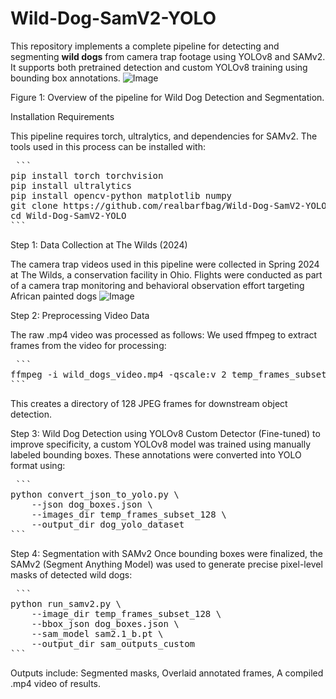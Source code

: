 # Wild-Dog-SamV2-YOLO
This repository implements a complete pipeline for detecting and segmenting **wild dogs** from camera trap footage using YOLOv8 and SAMv2. It supports both pretrained detection and custom YOLOv8 training using bounding box annotations.
![Image](https://github.com/user-attachments/assets/dc24347f-c907-4163-a8ec-c1bf209cf4fa)

Figure 1: Overview of the pipeline for Wild Dog Detection and Segmentation.

Installation Requirements

This pipeline requires torch, ultralytics, and dependencies for SAMv2.
The tools used in this process can be installed with:
<pre> ```
pip install torch torchvision
pip install ultralytics
pip install opencv-python matplotlib numpy
git clone https://github.com/realbarfbag/Wild-Dog-SamV2-YOLO.git
cd Wild-Dog-SamV2-YOLO
``` </pre>


Step 1: Data Collection at The Wilds (2024)

The camera trap videos used in this pipeline were collected in Spring 2024 at The Wilds, a conservation facility in Ohio. Flights were conducted as part of a camera trap monitoring and behavioral observation effort targeting African painted dogs 
![Image](https://github.com/user-attachments/assets/98996799-7324-4404-be01-94ab23eb373c)


Step 2: Preprocessing Video Data

The raw .mp4 video was processed as follows:
We used ffmpeg to extract frames from the video for processing:
<pre> ```
ffmpeg -i wild_dogs_video.mp4 -qscale:v 2 temp_frames_subset_128/%05d.jpg
``` </pre>
This creates a directory of 128 JPEG frames for downstream object detection.

Step 3: Wild Dog Detection using YOLOv8
Custom Detector (Fine-tuned) to improve specificity, a custom YOLOv8 model was trained using manually labeled bounding boxes. These annotations were converted into YOLO format using:
<pre> ```
python convert_json_to_yolo.py \
    --json dog_boxes.json \
    --images_dir temp_frames_subset_128 \
    --output_dir dog_yolo_dataset
``` </pre>

 Step 4: Segmentation with SAMv2
 Once bounding boxes were finalized, the SAMv2 (Segment Anything Model) was used to generate precise pixel-level masks of detected wild dogs:
 <pre> ```
python run_samv2.py \
    --image_dir temp_frames_subset_128 \
    --bbox_json dog_boxes.json \
    --sam_model sam2.1_b.pt \
    --output_dir sam_outputs_custom
``` </pre>
Outputs include:
    Segmented masks,
    Overlaid annotated frames,
    A compiled .mp4 video of results.
